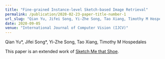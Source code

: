 ```yaml
---
title: "Fine-grained Instance-level Sketch-based Image Retrieval"
permalink: /publication/2020-02-23-paper-title-number-1
url_slug: "Qian Yu, Jifei Song, Yi-Zhe Song, Tao Xiang, Timothy M Hospedales"
date: 2020-09-05
venue: "International Journal of Computer Vision (IJCV)"
---
```

Qian Yu\*, Jifei Song\*, Yi-Zhe Song, Tao Xiang, Timothy M Hospedales

This paper is an extended work of [Sketch Me that Shoe](https://www.cv-foundation.org/openaccess/content_cvpr_2016/papers/Yu_Sketch_Me_That_CVPR_2016_paper.pdf).
